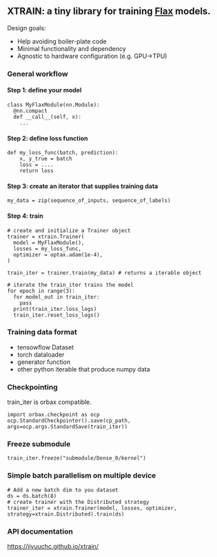 ## XTRAIN: a tiny library for training [Flax](https://github.com/google/flax) models.

Design goals:

  - Help avoiding boiler-plate code
  - Minimal functionality and dependency
  - Agnostic to hardware configuration (e.g. GPU->TPU)

### General workflow

#### Step 1: define your model

```
class MyFlaxModule(nn.Module):
  @nn.compact
  def __call__(self, x):
    ...
```

#### Step 2: define loss function

```
def my_loss_func(batch, prediction):
    x, y_true = batch
    loss = ....
    return loss
```

#### Step 3: create an iterator that supplies training data

```
my_data = zip(sequence_of_inputs, sequence_of_labels)
```

#### Step 4: train

```
# create and initialize a Trainer object
trainer = xtrain.Trainer(
  model = MyFlaxModule(),
  losses = my_loss_func,
  optimizer = optax.adam(1e-4),
)

train_iter = trainer.train(my_data) # returns a iterable object

# iterate the train_iter trains the model
for epoch in range(3):
  for model_out in train_iter:
    pass
  print(train_iter.loss_logs)
  train_iter.reset_loss_logs()
```

### Training data format

- tensowflow Dataset
- torch dataloader
- generator function
- other python iterable that produce numpy data

### Checkpointing

train_iter is orbax compatible.

```
import orbax.checkpoint as ocp
ocp.StandardCheckpointer().save(cp_path, args=ocp.args.StandardSave(train_iter))
```

### Freeze submodule
```
train_iter.freeze("submodule/Dense_0/kernel")
```

### Simple batch parallelism on multiple device
```
# Add a new batch dim to you dataset
ds = ds.batch(8)
# create trainer with the Distributed strategy
trainer_iter = xtrain.Trainer(model, losses, optimizer, strategy=xtrain.Distributed).train(ds)
```

### API documentation

https://jiyuuchc.github.io/xtrain/

